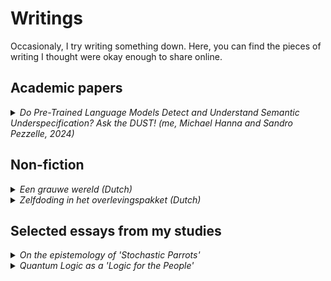 # Writings

Occasionaly, I try writing something down. Here, you can find the pieces of writing I thought were okay enough to share online.

## Academic papers
<details>
  <summary><i>Do Pre-Trained Language Models Detect and Understand Semantic Underspecification? Ask the DUST! (me, Michael Hanna and Sandro Pezzelle, 2024)</i></summary>

  A paper written with Michael Hanna and Sandro Pezzelle on underspecification in language models, based on my MSc thesis. Can be found <a href="10.18653/v1/2024.findings-acl.572">here</a>

  Abstract: In everyday language use, speakers frequently utter and interpret sentences that are semantically underspecified, namely, whose content is insufficient to fully convey their message or interpret them univocally. For example, to interpret the underspecified sentence “Don’t spend too much”, which leaves implicit what (not) to spend, additional linguistic context or outside knowledge is needed. In this work, we propose a novel Dataset of semantically Underspecified Sentences grouped by Type (DUST) and use it to study whether pre-trained language models (LMs) correctly identify and interpret underspecified sentences. We find that newer LMs are reasonably able to identify underspecified sentences when explicitly prompted. However, interpreting them correctly is much harder for any LMs. Our experiments show that when interpreting underspecified sentences, LMs exhibit little uncertainty, contrary to what theoretical accounts of underspecification would predict. Overall, our study reveals limitations in current models’ processing of sentence semantics and highlights the importance of using naturalistic data and communicative scenarios when evaluating LMs’ language capabilities.
</details>

## Non-fiction

<details>
  <summary><i>Een grauwe wereld (Dutch)</i></summary>
  
  Het is altijd lastig om iets écht zeker te weten. In de filosofie laat Nelson Goodman dat zien met het <a href="https://en.wikipedia.org/wiki/New_riddle_of_induction">'nieuwe raadsel van inductie'</a>. Dat gaat als volgt: stel, je hebt iets dat er groen uitziet. Voor jou, maar ook voor alle andere mensen. En bovendien heeft het er altijd al groen uitgezien, voor zover als men zich kan herinneren. Dan lijkt het veilig om aan te nemen dat datgene ook écht groen is.
  
  Maar, stelt Goodman, je kan ook een kleur bedenken die als volgt werkt: de kleur ziet er groen uit, tot een bepaald moment - zeg, 20 januari 2029 - en vanaf dan alleen nog maar als blauw. Laten we deze kleur 'grauw' noemen. We hebben dan, epistemologisch gezien, geen enkele reden om aan te nemen dat ons object groen is, en niet eigenlijk grauw. Tot het moment dat de kleur groen daadwerkelijk in blauw verandert kan al het bewijs dat ons object groen is immers net zo goed gebruikt worden als bewijs dat het grauw is.
  
  In de filosofie heeft deze vraag tot veel discussie geleid, maar in de praktijk voelt het misschien een beetje arbitrair - natuurlijk gaat iets dat altijd groen is geweest er niet plotseling blauw uitzien. Toch is het soms best een actueel vraagstuk. Neem de politiek: het is makkelijk om aan te nemen dat een land dat al honderden jaren een democratie is, dat ook zal blijven. Toch is er niets dan ons zekerheid kan geven dat we niet in een land wonen dat een bepaalde tijd een democratie blijft, en dan plots verandert in een totalitaire staat.

  Zeker zullen we het nooit weten. Toch voelt de wereld op dit moment behoorlijk grauw.
</details>
<details>
  <summary><i>Zelfdoding in het overlevingspakket (Dutch)</i></summary>
  
  In de afgelopen jaren is het veel gegaan over het noodpakket dat de gemiddelde Nederlander zou moeten hebben. In verband met een mogelijke natuurramp, cyberaanval of oorlog zou elke Nederlander een pakket met basisbehoeften in huis moeten hebben. De inhoud hiervan is nog redelijk gelijk als die van de noodpakketten van decennia geleden: flessen drinkwater, kaarsen, een radio op batterijen, een EHBO-doos, allemaal dingen die ook tijdens de Koude Oorlog in een dergelijk pakket zouden zitten. Maar met een decennia discussies over medisch-ethische kwesties achter de rug is het wellicht tijd om ook iets van tegenwoordig in de pakketten te doen: is het immers niet handig als in het overlevingspakket ook een zelfdodingspil zou zitten?

  Dat klinkt dramatisch: in een noodsituatie willen we iedereen zo lang mogelijk in leven houden, dus waarom zouden we het wanhopige mensen 'makkelijk maken' met een Pil van Drion tussen de rantsoenen? Toch denk ik dat de gevaren van een noodsituatie, gecombineerd met de hedendaagse blik op euthanasie, leiden tot de conclusie dat mensen voorbereid zouden mogen zijn op een vrijwillig levenseinde in het geval van een uitzonderlijke noodsituatie.

  Neem ten eerste mensen die afhankelijk zijn van medicatie. 37 procent van de Nederlanders is afhankelijk van voorgeschreven medicijnen - medicijnen die zelfs in het rijke, goed verbonden Nederland van tegenwoordig <a href="https://www.volkskrant.nl/wetenschap/medicijntekorten-stijgen-explosief-niet-meer-uit-te-leggen-vindt-apothekersorganisatie~bde22338/">soms niet of nauwelijks op voorraad zijn</a>. Mocht de bevoorrading hiervan worden afgesneden door een oorlog, natuurramp of zelfs een handelsconflict met een producerend land, dan kan het best zijn dat deze medicatie vrijwel onmogelijk is om te krijgen. Voor sommige mensen zal dat een lastige maar overkoombare situatie zijn, maar voor andere Nederlanders zal een plotselinge stop in de levering van medicatie leiden tot een pijnlijke lijdensweg, die soms zelf tot een langzame dood kan leiden. Zou het in een dergelijke situatie, waarin het sterfen al niet te vermijden is, niet de voorkeur hebben om te kiezen voor een pijnloze, zelfgekozen dood?

  En dat is enkel nog de situatie waarin een ramp 'plotseling', zonder kwade wil, gebeurt. Gezien de huidige geopolitieke situatie zou het kunnen gebeuren dat bepaalde groepen in een land - mensen met een beperking, trans-mensen, mensen die bepaalde religies of levensovertuigingen aanhouden - in een gevaarlijke situatie zouden komen. Wie zijn wij om die groepen de keuze voor een relatief humaan levenseinde te ontzeggen?

  Een hysterische reactie? Wanneer de verkiezing van een Trump leidt tot een gigantische uitschieter in het raadplegen van crisistelefoonnummers kan het makkelijk zijn om te stellen dat mensen zich niet aan moeten stellen - 'kijk eerst even waar het heengaat, misschien valt het allemaal wel mee'. Maar - om even een Godwin te plegen - met de kennis van achteraf vinden we het niet meer onterecht dat Nederlandse Joden voor zelfdoding kozen bij de Nazi-inval van 1940. En wanneer de situatie dusdanig schrijnend is dat euthanasie 'gerechtvaardigd' is, is de kans groot dat deze minderheden niet meer naar de levenseindekliniek kunnen om een medisch traject te volgen. De keuze om een Pil van Drion in huis te halen moet dus vóór de noodsiuatie gemaakt worden.

  De kans dat een zelfdodingspil daadwerkelijk beschikbaar wordt gemaakt voor in noodpakketten lijkt klein. Niet alleen is euthanasie alleen toegestaan onder begeleiding van een arts, maar 'legale' zelfdoding kan alleen worden toegekend in gevallen van ondragelijk en ongeneeselijk fysiek of mentaal leiden. Een niet-medische noodsituatie is momenteel dus geen reden om een dergelijk middel op een legale manier in huis te kunnen halen. En critici zullen wijzen op het risico van 'onterechte' zelfdoding: wanneer een dergelijk middel in huis is, zal het makkelijker zijn voor mentaal lijdende mensen om in een moment van wanhoop de pil te nemen, terwijl ze dat 'bij gezond verstand' helemaal niet zouden willen.

  Maar toch is het wellicht goed om deze mogelijkheid goed te overwegen. Zelfs wanneer er nee wordt gezegd, is het immers makkelijker om een weloverwogen keuze uit te leggen aan de overlevenden van een eventuele (en uiteraard onverhoopte) noodsituatie. En als de tijdgeest zich net zo ontwikkeld als de afgelopen decennia, zou het best kunnen dat een zelfdodingspil over 40 jaar net zo noodzakelijk is bij rampen als kaarsen en een EHBO-doosje nu.
</details>

## Selected essays from my studies
<details>
  <summary><i>On the epistemology of 'Stochastic Parrots'</i></summary>

  This paper is based on the portfolio I created for the course *Philosophy of Techno-Science* near the end of 2022. I have rearranged the contents and added some connecting sentences in order to create a coherent whole. In it, I analyse the series of events caused by the writing of the paper On the Dangers of Stochastic Parrots: Can Language Models Be Too Big? 🦜 by Bender et al. from an epistemological point of view. I start by introducing techno-science and the Stochastic Parrots paper, before discussing in what way we (should) consider epistemology and how this relates to the events surrounding the paper. 

  **Techno-Science**

  While historically studied by philosophers as two separate kinds of activities, I would argue that science and technology are, and have always been, two closely related fields of study with overlapping, if not shared, objectives and standards. One might go as far as to claim that we should adopt the notions of philosophy of science/technology to account for this overlap, but we might also consider developing the notion of technoscience as a ‘middle ground’ instead.  

  The advantages of such an approach have already shown themselves in academic work. For example, Douglas shows that by relinquishing the distinction between pure and applied science we can overcome the shortcomings of traditional work in philosophy of science such as that of Kuhn ​[1]​. Similarly, philosophy of science in practice has recently been shown to have large potential. Further questions that may be answered by a philosophy of technoscience can be seen in Russo ​[2, pp. 22-42]​. 

  As a methodology for this discipline, we may use techniques from the philosophy of information. To bring science and technology together we may use a constructionist approach, which, while acknowledging that the world is ‘out there’, sees the knowledge production about this world as influenced by epistemic agents. The methods of levels of abstraction, meanwhile, allows us to compare between disciplines with rigour and without conceptual confusion ​[2, pp. 66-80]​. The level of abstraction can be chosen based on (among others) the specific ‘episode(s)’ the author wants to analyse. 

  **Stochastic Parrots**

  The techno-scientific episode I am considering here is the period of controversy surrounding ethics and bias in artificial intelligence in large companies that roughly started around the release of the On the Dangers of Stochastic Parrots paper by Bender et al ​[3]​. This paper considers the risks of large language models – AI models intended to work with language trained on large amount of text data. Bender et al. claim that there are risks associated with developing and deploying the models, including environmental risks, bias in in- and output, the loss of alternative research opportunities and the risk of people misattributing meaning to the models’ output ​[3]​. 

  The paper was subject to controversy even before release, leading to two of the researchers, who worked at Google, not being able to include their name on the paper, and a third, Margaret Mitchell, being credited as Shmargaret Shmitchell ​[3, 4]​. When released, the contents of the paper were highly criticized as being non-scientific, with some researchers going as far as to compare the paper to the scientific misconduct of Diederik Stapel ​[5]​.  

  The controversy spread outside academia when it was reported that two of the authors of the paper – Margaret Mitchell and Timnit Gebru, both being respected researchers and the latter the co-lead of Google’s ethical AI teams – no longer worked at Google [1]. Two prominent female (and, in the case of Gebru, non-white) researchers in the mainly male, white AI industry no longer working at Google caused a longer period discussing the role of minorities in the industry ​[6, 7, 8]​.

  This episode, I would argue, shows a large number of the points of friction in the field of AI research: the role of large companies, the dichotomy between ‘pure’ research and the reality of its applications, the influence of the practitioners’ background, etcetera. The episode is complex in part due to the fact that is cannot be described as being completely one kind of practice: while the contents of the paper could be seen as being purely academic, the period of controversy also involves research practices (such as the review processes for conferences and research practices in large AI companies) and the interaction between technology and society (such as in the public reaction to Google’s response). 

  The main actors involved in this episode are the authors of Stochastic Parrots, as well as (the heads of) Google (and, indirectly, other large companies researching AI). To a lesser degree, the AI research community and the people arguing against bias in large companies also play a role. Notably, even though this episode concerns AI research, no artificial actors are involved. 

  I would analyze this episode through the perspective of the goals of the actors involved. This, I would argue, is what the controversy is about: should the goal of AI research be to develop better AI technologies or is this simply a method used to achieve other goals? And if the latter is the case, what should those other goals be – to help people perform (linguistic) tasks using AI, or to create a better world overall? The first viewpoint can be seen in, e.g., ​[5]​, which states that the work by Bender et al. concerning the negative effects of AI is not truly ‘research’, whereas the last can be seen in, e.g., the standpoint of the authors of Stochastic Parrots, who consider work done to avoid the negative effects of AI to be an important consideration in AI research in and of itself. In terms of Chang ​[9]​, we are considering if developing AI technologies is solely the inherent purpose of AI research, or also the external function – and, if it is solely the inherent purpose, what the external function then is. 

  The interrelation between science and technology can also be seen in my chosen episode. While the question of whether the contents of Stochastic Parrots are ‘research’ or ‘scientific’ is purely a question about science, determining the effects of bias in AI is a question about (digital) technology and the controversy around the firing of Google researchers is a matter concerning the relation between (the development of) technology and society. Here, the idea of levels of abstraction allows us to consider which aspects of our episode are relevant to the question we want to ask (e.g. the epistemology of Stochastic Parrots) and which ones are not (i.e. the role of large companies in AI research).  

  **Knowledge** 

  While it can be argued that a definition of knowledge is needed in analyses of technologized and/or digitalized scientific contexts in general [2], I would argue that for my specific episode, we need not necessarily have such a definition – or rather, we should consider many different possible definitions of knowledge. After all, we are not only considering the research of Bender et al. itself, or the epistemological status thereof, but also reflections on the research practices used therein and the interaction thereof with society. 

  Notably, whether or not we can argue that knowledge is produced in my episode might be dependent on whose viewpoint is taken. After all, we have previously seen that the work done in Stochastic Parrots is seen by some as (academic) research, which would presumably produce knowledge, while seen by others as purely an advocacy piece, which might not produce knowledge. 

  Relevant for my case study, I would argue, is the idea of relational or embodied knowledge as aspects of situated knowledge. After all, one might argue that the position held by the authors of Stochastic Parrots, warning against bias and risks of AI, could be partially influenced by the fact that multiple of the authors are non-white or non-male. The knowledge gained from this position – a result of the actors producing this knowledge being persons in this world having certain characteristics, and being in relation with other actors – could enable them to have knowledge about the effects of the negative consequences of large language models not held by most researchers at Google ​[2, pp. 131-151]​. 

  **Good knowledge**

  Since we have seen that many definitions of knowledge can be considered here, it may be worthwhile to reflect on what we consider to be *good* knowledge. While historically science and the epistemology thereof has often been considered from a value-free perspective ​[10]​, this idea has recently been criticized. Hence, after the practice turn in philosophy of science, philosophers have increasingly connected epistemology and philosophy of science with virtues ​[10]​. 

  From this perspective, we may say that a virtue is epistemic if it is likely to promote those characteristics that make scientific knowledge secure ​[10]​. *Good* knowledge, then, can be seen as knowledge which has a large amount of epistemic virtues. One might extend this concept in such a way that non-epistemic virtues, too, contribute to the quality of knowledge.  

  Considering knowledge from such a virtue approach has advantages, such as contributing to explanations of theory choice ​[10]​ and potentially being beneficial towards education in (digital) skills and ethics ​[11, 12]​. However, there are also downsides, such as the emphasis on the identification of exemplars, which can be contentious ​[11]​. Especially in the current, highly polarized debate, where exemplars of one group may be the antithesis thereof for another group, this may make using such virtue approaches difficult. 

  It should be noted that the virtue-based idea of good knowledge alone can be used by multiple parties in my chosen episode. For example, the author of ​[5]​ might argue that Stochastic Parrots is not epistemically virtuous by not being intellectually open-minded (e.g. in not considering potential benefits of language models), while those protesting against the firing of Mitchell and Gebru might argue that the authors showed the virtues of intellectual curiosity  and intellectual autonomy by going against the grain of large amount of existing AI research. 

  **Epistemology and ethics of techno-science** 

  As we saw, the controversy surrounding Stochastic Parrots may be explained partially due to differing ideas of what should be considered good, i.e. virtuous, knowledge. Yet very seldom do purely epistemological debates give rise to such controversy as we saw in the debate surrounding the paper of Bender et al. To see why this did happen here, we may consider the link between epistemology and ethics of techno-science. 

  One potential cause for controversy in this debate is the possible presence of epistemic injustice. Ratti ​[10]​ describes epistemic injustice as a situation in which someone is wronged in their capacity as a knower, such as when prejudices or biases cause an agent to assign a lower level of credibility to another agent’s word, or when a group’s social experience is ‘obscured from collective understanding’. It has been posited that the criticism of Stochastic Parrots and related research is (partially) based on an attempt by Google of “silencing marginalized voices”​ [6]​. Similarly, in the aftermath of the controversy, it has been claimed that the experiences of black or otherwise marginalized Google employees have been treated dismissively ​[13]​.

  Similarly, the epistemic content of the relevant papers can also be considered from an ethical perspective. In Stochastic Parrots, many different topics that can also be considered from a normative point of view, such as environmental consequences and bias in language models, are discussed. Similarly, ​[5]​ is not only a scientific paper, but also a potential cause of harassment for the authors of Stochastic Parrots ​[14]​. 

  As such, we can see that in this case study, there is a clear link between epistemology and ethics. It is this link that may have caused what was initially an epistemological discussion to lead to a national controversy – although it can, of course, just as well be claimed that the topic was inherently normatively loaded. 

  **How should scientists respond?**

  During this discussion, one question has been left open: should we, as AI researchers, take a stance in this debate? And if so, which? Yet this question is surely relevant, to this course (exemplified by the fact that we have discussed the societal consequences of research choices many times during the course), for other courses (such as courses on scientific integrity I have taken), and for society in general. Therefore I will discuss the abovementioned question in this section, as related to the topics of scientific integrity and ethics guidelines. 

  To answer this question, we consider two sources: guidelines on AI *research*, and sources on *AI* research. For the first, we may consider codes of conduct for research integrity, such as the Netherlands Code of Conduct for Research Integrity ​[15]. Relevant here are the principles of honesty, independence and responsibility. Critics of Stochastic Parrots as a research paper will claim that the principle of honesty has been violated by not mentioning relevant research on ways to mitigate the problems described ​[6]​. However, this criticism can be argued against with the fact that the paper was nonetheless accepted by independent reviewers ​[6]​. Those on the side of Bender et al., meanwhile, might argue that Google’s attempts to prevent the paper from being published violate the principles of independence and responsibility – by preventing a paper describing societal consequences of AI research from being published, possibly due to Google’s vested interests in language models ​[6]​. Hence, an argument can be made that scientific integrity is on the side of Bender et al. 

  When specifically considering AI research, we may consider Ethics Guidelines for Trustworthy AI published by the European Commission ​[16]​, one of the most prominent of such guidelines. According to these guidelines, a requirement for trustworthy AI is the availability of protection to those reporting legitimate concerns about AI systems ​[16, pp. 20]​. Hence, it can also be argued that the firing of Gebru and Mitchell was irresponsible from an AI research perspective. 

  From both of these perspectives, the goal of Bender et al. is preferable over that of their critics. As such, I conclude this analysis of the epistemology and ethics of Stochastic Parrots with the claim that, while other researchers should be free to criticize such papers for potentially not mentioning relevant research papers, we as scientists should take a stance against treating critical AI researchers in the way that the authors of Stochastic Parrots have been treated. 

  **Bibliography**

  ​[1] H. Douglas, “Pure science and the problem of progress,” Studies in History and Philosophy of Science, vol. 2014, no. 46, pp. 55-63, 2014.  

  ​[2] ​F. Russo, Techno-Scientific Practices. An Informational Approach, Rowman & Littlefield Publishers, 2022.  

  ​[3]  ​E. Bender, T. Gebru, A. McMillan-Major and S. Shmitchell, “On the Dangers of Stochastic Parrots: Can Language Models Be Too Big? 🦜,” in FAccT '21: Proceedings of the 2021 ACM Conference on Fairness, Accountability, and Transparency, 2021.  

  ​[4] T. Gebru, “The authors would have included @blahtino @vinodkpg @benhutchinson and @mmitchell_ai who are still at Google and therefore have to have their names off of a paper they spent a lot of time working on.,” 22 December 2020. [Online]. Available: https://twitter.com/timnitgebru/status/1341484246645530624. [Accessed 26 November 2022]. 

  ​[5] ​M. Lissack, “The Slodderwetenschap (Sloppy Science) of Stochastic Parrots--A Plea for Science to NOT take the Route Advocated by Gebru and Bender.,” arXiv preprint, 2021.  

  ​[6] ​T. Simonite, “What Really Happened When Google Ousted Timnit Gebru,” Wired, 8 June 2021. [Online]. Available: https://www.wired.com/story/google-timnit-gebru-ai-what-really-happened/. [Accessed 26 November 2022]. 

  ​[7] ​C. Metz and D. Wakabayashi, “Google Researcher Says She Was Fired Over Paper Highlighting Bias in A.I.,” The New York Times, 3 December 2020. [Online]. Available: https://www.nytimes.com/2020/12/03/technology/google-researcher-timnit-gebru.html. [Accessed 26 November 2022]. 

  ​[8] ​J. Wong, “More than 1,200 Google workers condemn firing of AI scientist Timnit Gebru,” The Guardian, 4 December 2020. [Online]. Available: https://www.theguardian.com/technology/2020/dec/04/timnit-gebru-google-ai-fired-diversity-ethics. [Accessed 26 November 2022]. 

  ​[9] ​H. Chang, “Epistemic Activities and Systems of Practice. Units of Analysis in Philosophy of Science After the Practice Turn,” in Science After the Practice Turn in the Philosophy, History, and Social Studies of Science, Routledge, 2014, pp. 67-79. 

  ​[10] ​E. Ratti, “8 Epistemology, Philosophy of Science, and Virtue,” in Science, Technology, and Virtues: Contemporary Perspectives, New York, Oxford Academic, 2021.  

  ​[11] ​L. Bezuidenhout and E. Ratti, “What Does It Mean to Embed Ethics in Data Science? An Integrative Approach Based on Microethics and Virtues,” AI & SOCIETY, no. 36, pp. 939-953, 2021.  

  ​[12] ​R. Heersmink, “A Virtue Epistemology of the Internet: Search Engines, Intellectual Virtues and Education,” Social Epistemology, vol. 32, no. 1, pp. 1-12, 2018.  

  ​[13] ​A. Glaser and C. Adams, “Google advised mental health care when workers complained about racism and sexism,” NBC News, 7 Maart 2021. [Online]. Available: https://www.nbcnews.com/tech/tech-news/google-advised-mental-health-care-when-workers-complained-about-racism-n1259728. [Accessed 22 December 2022]. 

  ​[14] ​C. Goforth, “Men in tech are harassing Black female computer scientist after her Google ouster,” Daily Dot, 5 Februari 2021. [Online]. Available: https://www.dailydot.com/debug/men-harass-black-woman-google-ouster/. [Accessed 22 December 2022]. 

  ​[15] ​KNAW; NFU; NWO; TO2-federatie; Vereniging Hogescholen; VSNU, “Nederlandse gedragscode wetenschappelijke integriteit,” 2018. 

  ​[16] High-Level Expert Group on Artificial Intelligence, “Ethics Guidelines for Trustworthy AI,” European Commission, 2019. 

  ​[17] ​The Guardian, “Google fires Margaret Mitchell, another top researcher on its AI ethics team,” The Guardian, 20 February 2021. [Online]. Available: https://www.theguardian.com/technology/2021/feb/19/google-fires-margaret-mitchell-ai-ethics-team. [Accessed 26 November 2022].
</details>

<details>
  <summary><i>Quantum Logic as a 'Logic for the People'</i></summary>

  This essay was written for the course *Logical Foundations of Quantum Mechanics*, which I followed in the beginning of 2023. Quantum mechanics is definitely not my area of expertise, but I enjoyed using this as a way to reflect on philosophy of science and philosophy of logic. 

  **Introduction**

  With the rise of quantum logic as a way to explain the phenomena of quantum mechanics, a debate about the logical status of quantum logic has also emerged. While no consensus has been reached yet, it has been argued by philosophers and logicians that quantum logic is, in fact, a `proper' logic. Nevertheless, when talking to those without an education in logic or philosophy, it seems difficult to explain why quantum logic is just as much as logic, or just as 'logical', as classical logic or other more commonly used logics.

  In this essay, I shall attempt to explain this distinction. Following Hintikka, I shall argue that what layfolk see as 'logic' or 'logical' covers a larger area than that which is considered as logic or logical inference by philosophers and logicians. It is this difference that explains why layfolk generally see quantum logics as less 'logical' than those philosophers and logicians which consider quantum logics to be `proper' logics.

  One question that one might then ask, is if quantum logic may also be considered, or could ever be considered, a 'proper' logic by the 'folk' definition that we expanded upon. I shall argue that, using an argument similar to the one Putnam used in 'Is Logic Empirical', one might argue that this can, in fact, be the case. Furthermore, I shall argue that this also mirrors experimental findings in human logic use, providing an empirical underpinning for my claims. Quantum logic, then, might still become a logic 'in the eyes of the people' even if it cannot currently be considered as such.

  **Quantum logic as a logic**

  Not soon after, of perhaps from the moment of, the birth of quantum mechanics, mathematicians and physicists were considering how to represent logical reasoning about quantum phenomena. The initial culmination of this thought was the seminal 1936 paper by Birkhoff and von Neumann, which attempts to create a `propositional calculus' for reasoning about quantum phenomena; it is this paper that is nowadays often considered to be the origin of quantum logic. This work was followed by a dormancy, but in the Fifties quantum logic began to attract the interest of not only mathematicians and physicists but also logicians and philosophers [2].

  According to Dalla Chiara, Giuntini and Rédei [2], this long dormancy was partially caused by the fact that the Birkhoff-von Neumann concept of quantum logic contained apparently counterintuitive features and was therefore difficult to understand. Combined with the counterintuitive features of quantum mechanics in general, then, it may be easy to understand that a debate on whether quantum logic was truly 'a logic' soon emerged.

  This debate is still ongoing, and can be held on different levels. Some have argued that quantum logic does not have certain features that 'proper' logics should possess. Greechie and Gudder [5, pp. 238], for example, argues that the law of deduction, *"which is a property that any reasonable logic should possess"*, is one property that quantum logic lacks to be a proper logic. Alternately, one can argue that quantum logic is not a logic because it leaves significant aspects of quantum physics unaccounted for [1]. On a more general (although related) level one might argue that quantum logic is not a logic because it is simply a framework in which to summarize quantum measurements, rather than a system that describes a process of reasoning [10].

  Nevertheless, some researchers have argued that quantum logic *is*, is fact, a 'proper' logic. Pavicic [12] argues that quantum logic can be seen as a logic -- an axiomatic deductive system about propositions and inferences between them -- in the same way that classical logic is, and Dalla Chiara, Giuntini and Greechie [2, pp. 267] claim that *"[q]uantum logics are, without any doubt, logics (...) they satisfy all the canonical conditions that the present community of logicians require in order to call a given abstract object a logic"*. Hence, while it is not certain that quantum logic is a logic, it can at least be plausibly argued to be such.

  However, this supposed plausibility is starkly contrasted by the difficulty of convincing nonphilosophers or those without a background in (formal) logic that quantum logic is, in fact, logical. Part of this may be due to the infamously complicated nature of quantum mechanics -- the fact that quantum mechanics are often considered 'illogical' may be best captured by Feynman's famous statement that *"if you think you understand quantum mechanics, you don't understand quantum mechanics"*. Yet even when considered purely from a logical perspective, without considering the quantum phenomena related to it, quantum logic seems more confusing and perhaps somehow less 'logical' than classical logic or even other commonly used logics. As Hughes puts it: the principle of distributivity, which holds in classical logic but cannot be consistently applied in quantum logics, _compels assent_ [8].

  This contrast cannot be solely attributed to the difficulty of quantum mechanics or quantum logic, either. After all, there are aspects of classical logic that are considered difficult for nonphilosophers to grasp, but that are nevertheless seen as logical even by them. Consider, for example, the fallacy of the converse. Experimental results, for example those obtained from the Wason selection task, show that this fallacy is difficult for nonphilosophers or nonlogicians to grasp. Yet about that same selection task Van Benthem states that *"[a] psychologist, not very well-disposed toward logic, once confessed to me that despite all problems in short-term inferences like the Wason Card Task, there was also the undeniable fact that he had never met an experimental subject who did not understand the logical solution when it was explained to him, and then agreed that it was correct"* [15, pp. 77].

  One might ask, then, what causes this difference in opinion between philosophers and nonphilosophers. It would be easy to say that the way in which layfolk use the terms 'logic' and 'logical' is simply incorrect, but doing so would not yet explain _why_ this incorrect usage of the terms is so common (not to mention the fact that one might rightfully counter with the argument that perhaps it is the philosophers and logicians using the terms incorrectly - after all, researchers do not have the exclusive right to defining these terms). Rather, to see what causes the differences between philosophers and nonphilosophers, we must consider what these groups fundamentally mean - both what is included and what is excluded - when they say something is 'a logic' or 'logical'.

  **What makes logic logical?**

  Unfortunately, defining what is meant by logic - or what _should_ be meant by it -- is by no means an easy process. From a formal perspective, one might consider whether something is 'logical' from the perspective of many different systems of logic: classical or non-classical, western or non-western, historical or contemporary, domain-specific or domain-general, et cetera.

  What we should then ask, perhaps, is what these systems have in common - what it is that makes them logical. According to Hintikka and Sandu [7, pp. 13], *"the obvious practical use of logic is in any case to help us to reason well, to draw good inferences"*. What makes an inference 'good' is, of course, a second question, but one perspective is that this is the case if its conclusion is a true proposition. Of course, if one argues that a logic helps us reason well if and only if it has some other properties, then one may also claim that a framework that has these properties is also a 'proper' logic. Examples of such claims can be seen in the papers cited in the previous section, such as the claim by Greechie and Gudder that any reasonable logic should possess the law of deduction.

  One other possible demand that is often made of something wishing to call itself a logic is that it is truth-preserving. In a truth-preserving, or deductive, logic, the truth of a new conclusion can be guaranteed by the truth of its premises. This seems like a reasonable requirement for logics, but it is possible to think of examples of human reasoning -- reasoning that many would say is 'logical' -- that work as a counterexample to this requirement. For example, the prototypical example of 'Tweety is able to fly if she is a bird, unless she is a penguin' shows that gaining more information (that Tweety is a penguin) can make previously true information (Tweety is able to fly, because she is a bird) false. Hence, it seems, logics which are not truth-preserving, i.e., nonmonotonic logics, may also be 'logical'.

  Although there are many more subtleties and details that one might consider, it is these demands, claim Hintikka and Sandu, that make what philosophers generally consider to be logic. Yet by these requirements, one might also claim that quantum logic can be thought of as a logic. After all, quantum logic allows us to make inferences about what measurements may be made through quantum experiments. And as seen in the previous section, this is not something that nonphilosophers often consider to be the case, or at least not to the extent of traditional logics. Hence, there must be some additional demand that nonphilosophers make of logic that is not required in the eyes of philosophers and logicians. What, then, could that requirement be?

  Hintikka and Sandu make a short reference to this requirement by claiming  that *"there is a widespread view among nonphilosophers that might be called the Sherlock Holmes view. According to it all good reasoning including ampliative reasoning turns on "deductions" and "logic""* [7, pp. 14]. Does this means that everything that concerns good reasoning may be called logical? And if so, what could be considered good reasoning? The answer may be found in an earlier paper by Hintikka [6]. In it, he claims that what philosophers' conceptions of logic and reasoning lack is that logic is not simply the studying of _correct_ reasoning, but rather that of _excellence_ in reasoning.

  To argue this point, Hintikka distinguishes between two aspects of rules of logic: definitory rules, which define what rules are allowed, and strategic rules, which inform a logic-user which of the (potentially many) admissible rules are advisable to play. Hintikka compares these rules to the rules of chess: someone that knows the definitory rules of chess knows how the pieces may be moved on the board and when, and when a game is won or lost, but someone that knows the strategic rules of chess also knows also knows which moves are suitable for a given state of the board and which moves are good responses - and not merely legal responses -- to a move made by the opponent.

  It is these strategic rules, argues Hintikka, which make up what is truly meant by 'logic' and 'logical' reasoning. To continue the chess metaphor: just like someone who knows only the legal rules of chess, but not to at least some extent which chess moves are good moves to make when, cannot be truly called a chess player, someone who only knows which logical inferences will avoid logical fallacies, but not what kind of logical inferences are actually used by people to draw (useful) inferences, cannot be truly called someone who uses logic, or reasons logically.

  Yet it is the definitory rules which are almost exclusively taught during courses on logic. Of course, simply teaching the definitory rules is not a bad thing - without them it is impossible to truly understand the strategic rules, after all - but in reality the strategic rules are, if at all considered, given a lowly second place in the curriculum of logic. In the words of Hintikka: *"(...) logic instructors are merely training their students in how to maintain their logical virtue, not how to reason well"* [6, pp. 37-38]. Furthermore, the more formal the perspective on logic that is taken, the more attention is paid to the definitory rules and the less time is spent on the strategic rules. 

  And let that be just the kind of perspectives that are typically taken when one develops themselves into a philosopher, logician, mathematician or theoretical physician. It is this distinction between the definitory and the strategic rules of logic, then, that distinguishes how philosophers and nonphilosophers regard  'logic'.

  This distinction then also explains the difference in perspective between philosophers and nonphilosophers on quantum logic. Quantum logic gives us definitory rules that allow us to make inferences about what will and will not happen when doing experiments in a quantum setting. But what quantum logic does not (yet) allow us to do (enough), is to give us strategic rules - rules that do not just prevent us from making mistakes in reasoning about quantum phenomena, but that also allow us to reason well, that allow us to see which steps to take in order to achieve our goals in logic. However, this leaves a question open: can quantum logic ever be a logic in this sense of the term?

  **Can quantum logic be such a logic?**

  To see whether quantum logic can ever be a 'logic for the people' in this sense, then, we must see whether we can ever conceive of a quantum logic which can give us these strategic rules for reasoning about quantum phenomena. Is this ever possible? I would argue that yes, this is. 

  One approach, of course, would be to add axioms to the logic that define suitable strategic rules. This would, in effect, be defining the strategic rules in terms of new definitory rules. But Hintikka advises against this. Although there is *"an extremely strong tendency among the theorist of both deductive and non-deductive reasoning to try to formulate their rules as definitory ones"*, he claims, *"[s]uch attempts are very dubious theoretically as well as practically"* [6, pp. 38]. This is because strategic rules will have to refer to entire strategies, or at least partial strategies, and hence cannot be formulated by the use of specific rules. They will have to refer not only to sequences of moves, but also to several alternative sequences of moves.

  Although this may eliminate the most obvious option of conveiving of strategic rules for quantum logic, Hintikka also offers us a possible solution in the form of a game-theoretic approach. In any activity which can be conceptualized as a (mathematical) game, Hintikka claims, we may find strategies that the players may use. Strategic rules, then, concern the choice of such complete strategies. And it just so happens that it is possible to consider quantum logic from a game-theoretic perspective, for which it may be possible to create such strategies.

  The idea of studying quantum mechanics or quantum logic from a game-theoretic perspective has been researched by multiple people. In 1978, Mittelstaedt formulated quantum dialog-games in order to establish a calculus of effective (intuitionistic) quantum logic [11]. More recently, Pietarinen [13] has given an analysis of quantum logic in the light of extensive games. We do not describe the details of these works here, but their existence shows that a game-theoretic perspective of quantum mechanics, and with it the potential of obtaining the strategic rules for quantum logic that we desire, is possible.

  However, we may also argue that quantum logic may eventually be a 'logic for the people' by arguing in parallel to Putnam's argument in 'Is logic empirical?' [14]. In this seminal paper, Putnam argues that *"logic is as empirical as geometry"*. That is to say, just like the 'necessary truths' of geometry were, with the discovery of non-Euclidean geometries, discovered to be false, so too can discoveries in (the logical foundations of) quantum mechanics show us that certain 'logical truths' aren't necessarily actual logical truths. Arguing in parallel, I would add to this the following claim: *"quantum logic is a logic in the same way that non-Euclidean geometries are geometries"*.

  By this, I mean to claim that just as non-Euclidean geometries have developed in the public's eye from an impossibility or something that cannot even be considered a geometry to a reasonable alternative to Euclidean geometry, so may quantum logic(s) develop from something not considered a logic at all to something that is, if not stronger or more applicable than classical logic, at least 'just as much' a logic as its classical alternative(s).

  The reasoning behind this claim lies in the fact that, just as non-Euclidean geometries went from being a mathematical curiosity to something that is useful in everyday life, so might quantum logics. When non-Euclidean geometries were first discovered, Euclidean geometries were seen as the 'geometry of the real world', and non-Euclidean geometries were seen as illegitimate. Only in the 19th century, when it was discovered that non-Euclidean geometries can be just as consistent as Euclidean geometry, was the possibility raised that the geometry of physical space needn't necessarily be Euclidean [4, pp. 8]. Yet nowadays, now that we see that non-Euclidean geometry is in fact applicable and useful to many practical matters, we can see that non-Euclidean geometry is just as 'real' of a geometry as the Euclidean kind [14].

  (Of course, not everyone deals with these applications on a day-to-day basis. But they are common enough that they are no longer seen as `strange' when we _do_ encounter them in our life.)

  The reason this happened, I claim, is that the fact that non-Euclidean geometries became more useful to our daily life led us to develop - perhaps unconsciously, but no less 'real' - strategic rules for non-Euclidean geometries. As we dealt with non-Euclidean geometries more and more, it became required, first for mathematicians but later also for more applied disciplines - to learn how to reason in the non-Euclidean setting. And for this reasoning, simply knowing the definitory rules of non-Euclidean geometries was not sufficient - after all, if we were to deal with these geometries on a (semi-)regular basis, we needed to be able to reason about them not only correctly, but also well. And for this, as Hintikka argued, we needed strategic rules for reasoning about non-Euclidean geometries.

  Yet if this can be the case for non-Euclidean geometries, is there any reason for us to believe that we cannot develop strategic rules for quantum-mechanical phenomena and quantum logic(s) in a similar way? Of course, this would require dealing with quantum settings to become more common for more people than just pure mathematicians and theoretical physicians. Yet the current development of quantum computers alone seems to suggest that we are heading towards a future in which dealing with quantum phenomena is required of not only mathematicians, but also those that deal with computers. And if quantum computers eventually manage to exceed the expectations that we have of them, and the usage of computers continues the trend that it has followed during the last decades, that may be even more people than we can currently imagine.

  Hence, we may take the way opinions about non-Euclidean geometries have changed during the past centuries as a potential reason for arguing that one day quantum logic, too, will be considered a logic in the eyes of the people. In the next section I will argue that this is not just a philosopher's claim, but that it also agrees with what we know about people's logic use in everyday life.

  **Do people use logic this way?**

  To see that the above argument is in line with the way people use logic in everyday life, we may turn to the Wason selection task, which we briefly considered earlier. This task is known for showing that certain types of reasoning about classical logic, such as use of the material implication, are difficult for those who have not studied formal logic. However, an interesting aspect of this task not discussed in this paper so far is the fact that when the task is presented as being about reasoning about social contexts, participants are able to solve the task more frequently and more quickly than when presented as being about arbitrary rules (see, for example, [11]).

  The fact that participants are able to solve the task more efficiently in social contexts supports the claim that when logical problems appear in everyday contexts, it becomes easier for those dealing with the problems to think of strategic rules for reasoning about the problem. After all, participants solving the task more frequently and more quickly suggests that they are able to produce higher quality reasoning about the task, and as Hintikka claimed, such excellence in reasoning is a result of strategic, and not definitory, rules of logic.

  It should be noted that the change between the two reasoning tasks presented here is different from what I propose may happen to quantum logic, or what has happened to non-Euclidean geometries. As Van Benthem [15] claimed, experimental subjects in the Wason selection task setting already agree that the solution is logical when it is explained to them, whereas this is not (yet) the case in the quantum logic setting.

  Nevertheless, the fact that experimental findings support the claim that encountering problems in everyday settings enables us to formulate strategic rules for reasoning about them supports my claim about why quantum logic(s) may yet become logics 'in the eyes of the people'.

  **Conclusion**

  In this essay, I have argued that while quantum logic(s) are not yet logic(s) in the eyes of nonphilosophers, they may yet become so. First, I showed that while quantum logic is already seen by some (but not all) philosophers and logicians as a logic, it is not yet seen as such - or at least not to the degree that more commonly used logics are - by nonphilosophers. To discover why this may be the case, I investigated what makes a logic 'logical'. Following Hintikka, I argued that what makes a logic logical is the fact that it has not just definitory rules, which determine when something in logic is allowed, but also strategic rules, which determine what is 'good' reasoning rather than just acceptable reasoning. I argued that the absence of such strategic rules is what causes the disparity between classical and quantum logics in the eyes of layfolk. 

  I then argued that quantum logic may yet become a logic 'in the eyes of the people' through two arguments: first, that the existence of game-theoretic approaches to quantum logic shows that obtaining strategic rules for quantum logic is possible, and second, that an argument similar to Putnam's in 'Is logic empirical?' shows that we may obtain strategic rules for quantum logic if quantum logic becomes more commonly used in 'everyday' life. Finally, I argued that this argument is supported by experiments done on the way people use logic.

  While this argument may not change the attitude of nonphilosophers to quantum logic, it may help explain to those studying quantum logic why there is a difference in attitude to quantum logic between philosophers or logicians and nonphilosophers. This, in turn, may help us to consider the argument of whether quantum logic is (formally) a logic without being influenced by folk conceptions of what makes (quantum) logic(s) 'logical'. Furthermore, it may also be good news for those involved in quantum logic education: those first introduced to the topic may not consider it to be 'logical' at this point, but this may change when applications of quantum logic become more common in everyday life. As such, I hope this argument shows the importance of considering the perspective of both philosophers/logicians and nonphilosophers when considering such matters.

  **Bibliography**

  [1] Brody, Tomás A. 1984. “On quantum logic.” Foundations of physics 14 (5): 409–430.

  [2] Dalla Chiara, Maria Luisa, Roberto Giuntini, and Richard Greechie. 2013. Reasoning in quantum theory: sharp and unsharp quantum logics. Springer Science & Business Media.

  [3] Dalla Chiara, Maria Luisa, Roberto Giuntini, and Miklos Rédei. 2007. “The History of Quantum Logic.” Handbook of History of Logic 8:205–283.

  [4] Giaquinto, Marcus. 2002. The Search for Certainty: A Philosophical Account of Foundations of Mathematics. Oxford, England: Oxford University Press UK.

  [5] Greechie, R. J., and S. P. Gudder. 1971. “Is a quantum logic a logic?” Helv. Phys. Acta 44:238–240.

  [6] Hintikka, Jaakko. 2001. “Is Logic the Key to All Good Reasoning?” Argumen-tation 15 (January): 35–57. https://doi.org/10.1023/A:1007808902314.

  [7] Hintikka, Jaakko, and Gabriel Sandu. 2006. “What is Logic?” In Philosophy of Logic, edited by Dale Jacquette, 13–39. North Holland.

  [8] Hughes, Richard Ian Garth. 1981. “Quantum logic.” Scientific American 245 (4): 202–213.

  [9] Kaufman, Scott Barry, Colin G. DeYoung, Deidre L. Reis, and Jeremy R. Gray. 2011. “General intelligence predicts reasoning ability even for evolutionarily familiar content.” Intelligence 39 (5): 311–322. issn: 0160-2896. https:// doi.org/https://doi.org/10.1016/j.intell.2011.05.002.

  [10] Maudlin, Tim. 2005. “The Tale of Quantum Logic.” In Hilary Putnam, edited by Yemima Ben-Menahem, 156–187. Contemporary Philosophy in Focus. Cambridge University Press. https://doi.org/10.1017/CBO9780511614187.006.

  [11] Mittelstaedt, Peter. 1978. “The Calculus of Effective Quantum Logic.” In Quan-tum Logic, 72–98. Dordrecht: Springer Netherlands. isbn: 978-94-009-9871-1. https://doi.org/10.1007/978-94-009-9871-1

  [12] Pavicic, Mladen, and Norman D Megill. 2009. “Is quantum logic a logic?” Hand-book of Quantum Logic and Quantum Structures, 23–47.

  [13] Pietarinen, Ahti. 2002. “Quantum Logic and Quantum Theory in a Game-Theoretic Perspective.” Open Systems & Information Dynamics 9 (Septem-ber): 273–290. https://doi.org/10.1023/A:1019712730037.

  [14] Putnam, Hilary. 1969. “Is Logic Empirical?” In Boston Studies in the Philosophy of Science: Proceedings of the Boston Colloquium for the Philosophy of Science 1966/1968, edited by Robert S. Cohen and Marx W. Wartofsky, 216–241. Dordrecht: Springer Netherlands. isbn: 978-94-010-3381-7. https://doi.org/10.1007/978-94-010-3381-7

  [15] Van Benthem, Johan. 2008. “Logic and Reasoning: Do the Facts Matter?” Studia Logica: An International Journal for Symbolic Logic 88 (1): 67–84. issn:00393215, 15728730, accessed March 29, 2023. http://www.jstor.org/stable/40210821
</details>
